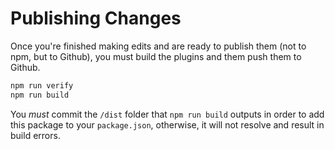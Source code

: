 # Publishing Changes

Once you're finished making edits and are ready to publish them (not to npm, but to Github), you must build the plugins and them push them to Github.

```bash
npm run verify
npm run build
```

You _must_ commit the `/dist` folder that `npm run build` outputs in order to add this package to your `package.json`, otherwise, it will not resolve and result in build errors.
